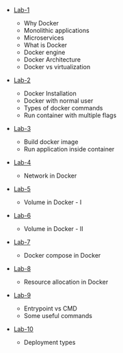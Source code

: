 - [Lab-1](./Lab-1/Readme.md)
    - Why Docker
    - Monolithic applications
    - Microservices 
    - What is Docker    
    - Docker engine
    - Docker Architecture
    - Docker vs virtualization

- [Lab-2](./Lab-2/Readme.md)
    - Docker Installation
    - Docker with normal user
    - Types of docker commands
    - Run container with multiple flags

- [Lab-3](./Lab-3/Readme.md)
    - Build docker image
    - Run application inside container

- [Lab-4](./Lab-4/Readme.md)
    - Network in Docker

- [Lab-5](./Lab-5/Readme.md)
    - Volume in Docker - I

- [Lab-6](./Lab-6/Readme.md)
    - Volume in Docker - II

- [Lab-7](./Lab-7/Readme.md)
    - Docker compose in Docker

- [Lab-8](./Lab-8/Readme.md)
    - Resource allocation in Docker

- [Lab-9](./Lab-9/Readme.md)
    - Entrypoint vs CMD
    - Some useful commands

- [Lab-10](./Lab-10/Readme.md)
    - Deployment types

